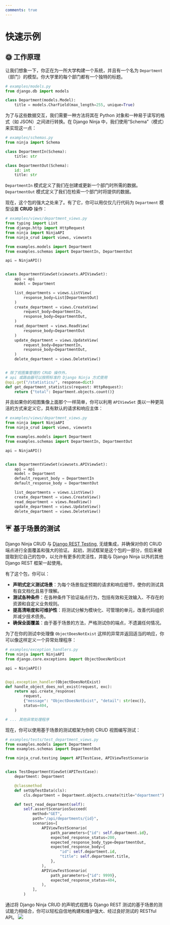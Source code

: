 ```yaml
---
comments: true
---
```

# 快速示例
## 🌞 工作原理

让我们想象一下，你正在为一所大学构建一个系统，并且有一个名为 `Department`（部门）的模型。你大学里的每个部门都有一个独特的标题。

```python
# examples/models.py
from django.db import models

class Department(models.Model):
    title = models.CharField(max_length=255, unique=True)
```

为了与这些数据交互，我们需要一种方法将其在 Python 对象和一种易于读写的格式（如 JSON）之间进行转换。在 Django Ninja 中，我们使用“Schema”（模式）来实现这一点：

```python
# examples/schemas.py
from ninja import Schema

class DepartmentIn(Schema):
    title: str

class DepartmentOut(Schema):
    id: int
    title: str
```

`DepartmentIn` 模式定义了我们在创建或更新一个部门时所需的数据。 `DepartmentOut` 模式定义了我们在检索一个部门时将提供的数据。

现在，这个包的强大之处来了。有了它，你可以用仅仅几行代码为 `Department` 模型设置 **CRUD** 操作：


```python
# examples/views/department_views.py
from typing import List
from django.http import HttpRequest
from ninja import NinjaAPI
from ninja_crud import views, viewsets

from examples.models import Department
from examples.schemas import DepartmentIn, DepartmentOut

api = NinjaAPI()


class DepartmentViewSet(viewsets.APIViewSet):
    api = api
    model = Department

    list_departments = views.ListView(
        response_body=List[DepartmentOut]
    )
    create_department = views.CreateView(
        request_body=DepartmentIn,
        response_body=DepartmentOut,
    )
    read_department = views.ReadView(
        response_body=DepartmentOut
    )
    update_department = views.UpdateView(
        request_body=DepartmentIn,
        response_body=DepartmentOut,
    )
    delete_department = views.DeleteView()


# 除了视图集管理的 CRUD 操作外，
# api 或路由器可以按照标准的 Django Ninja 方式使用
@api.get("/statistics/", response=dict)
def get_department_statistics(request: HttpRequest):
    return {"total": Department.objects.count()}
```

并且如果你的视图集像上面那个一样简单，你可以利用 `APIViewSet` 类以一种更简洁的方式来定义它，具有默认的请求和响应主体：
```python
# examples/views/department_views.py
from ninja import NinjaAPI
from ninja_crud import views, viewsets

from examples.models import Department
from examples.schemas import DepartmentIn, DepartmentOut

api = NinjaAPI()


class DepartmentViewSet(viewsets.APIViewSet):
    api = api
    model = Department
    default_request_body = DepartmentIn
    default_response_body = DepartmentOut

    list_departments = views.ListView()
    create_department = views.CreateView()
    read_department = views.ReadView()
    update_department = views.UpdateView()
    delete_department = views.DeleteView()
```

## ☔️ 基于场景的测试

Django Ninja CRUD 与 [Django REST Testing](https://github.com/hbakri/django-rest-testing), 无缝集成，并确保对你的 CRUD 端点进行全面覆盖和强大的验证。
起初，测试框架是这个包的一部分，但后来被提取到它自己的包中，以允许有更多的灵活性，并能与 Django Ninja 以外的其他 Django REST 框架一起使用。

有了这个包，你可以：
- **声明式定义测试场景**：为每个场景指定预期的请求和响应细节，使你的测试具有自文档化且易于理解。
- **测试各种条件**：在各种条件下验证端点行为，包括有效和无效输入、不存在的资源和自定义业务规则。
- **提高清晰度和可维护性**：将测试分解为模块化、可管理的单元，改善代码组织并减少技术债务。
- **确保全面覆盖**：由于基于场景的方法，严格测试你的端点，不遗漏任何情况。

为了在你的测试中处理像 `ObjectDoesNotExist` 这样的异常并返回适当的响应，你可以像这样定义一个异常处理程序：

```python
# examples/exception_handlers.py
from ninja import NinjaAPI
from django.core.exceptions import ObjectDoesNotExist

api = NinjaAPI()


@api.exception_handler(ObjectDoesNotExist)
def handle_object_does_not_exist(request, exc):
    return api.create_response(
        request,
        {"message": "ObjectDoesNotExist", "detail": str(exc)},
        status=404,
    )

# ... 其他异常处理程序
```

现在，你可以使用基于场景的测试框架为你的 CRUD 视图编写测试：

```python
# examples/tests/test_department_views.py
from examples.models import Department
from examples.schemas import DepartmentOut

from ninja_crud.testing import APITestCase, APIViewTestScenario


class TestDepartmentViewSet(APITestCase):
    department: Department

    @classmethod
    def setUpTestData(cls):
        cls.department = Department.objects.create(title="department")

    def test_read_department(self):
        self.assertScenariosSucceed(
            method="GET",
            path="/api/departments/{id}",
            scenarios=[
                APIViewTestScenario(
                    path_parameters={"id": self.department.id},
                    expected_response_status=200,
                    expected_response_body_type=DepartmentOut,
                    expected_response_body={
                        "id": self.department.id,
                        "title": self.department.title,
                    },
                ),
                APIViewTestScenario(
                    path_parameters={"id": 9999},
                    expected_response_status=404,
                ),
            ],
        )
```

通过将 Django Ninja CRUD 的声明式视图与 Django REST 测试的基于场景的测试能力相结合，你可以轻松自信地构建和维护强大、经过良好测试的 RESTful API。
<img style="object-fit: cover; object-position: 50% 50%;" loading="lazy" fetchpriority="auto" aria-hidden="true" draggable="false" src="https://picsum.photos/825/47.jpg">
